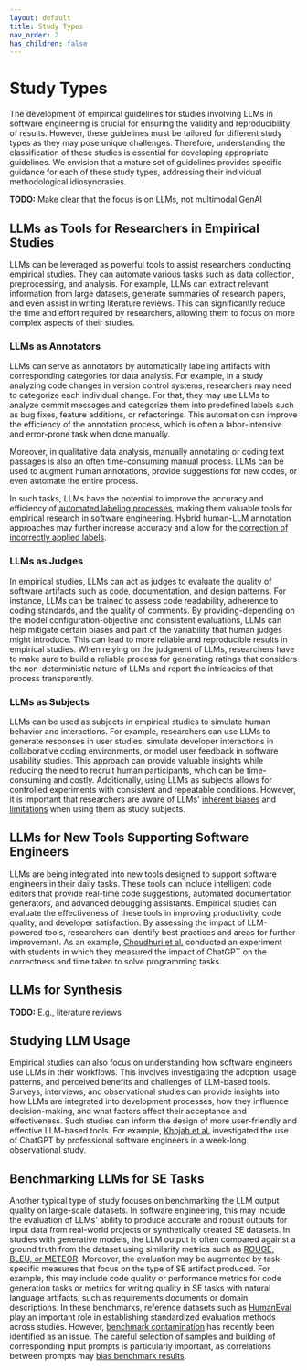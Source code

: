```yaml
---
layout: default
title: Study Types
nav_order: 2
has_children: false
---
```


# Study Types

The development of empirical guidelines for studies involving LLMs in software engineering is crucial for ensuring the validity and reproducibility of results. However, these guidelines must be tailored for different study types as they may pose unique challenges. Therefore, understanding the classification of these studies is essential for developing appropriate guidelines.
We envision that a mature set of guidelines provides specific guidance for each of these study types, addressing their individual methodological idiosyncrasies.

**TODO:** Make clear that the focus is on LLMs, not multimodal GenAI

## LLMs as Tools for Researchers in Empirical Studies

LLMs can be leveraged as powerful tools to assist researchers conducting empirical studies. They can automate various tasks such as data collection, preprocessing, and analysis. For example, LLMs can extract relevant information from large datasets, generate summaries of research papers, and even assist in writing literature reviews. This can significantly reduce the time and effort required by researchers, allowing them to focus on more complex aspects of their studies.

### LLMs as Annotators

LLMs can serve as annotators by automatically labeling artifacts with corresponding categories for data analysis.
For example, in a study analyzing code changes in version control systems, researchers may need to categorize each individual change.
For that, they may use LLMs to analyze commit messages and categorize them into predefined labels such as bug fixes, feature additions, or refactorings.
This automation can improve the efficiency of the annotation process, which is often a labor-intensive and error-prone task when done manually.

Moreover, in qualitative data analysis, manually annotating or coding text passages is also an often time-consuming manual process.
LLMs can be used to augment human annotations, provide suggestions for new codes, or even automate the entire process.

In such tasks, LLMs have the potential to improve the accuracy and efficiency of [automated labeling processes](https://dl.acm.org/doi/pdf/10.1145/3637528.3671647), making them valuable tools for empirical research in software engineering.
Hybrid human-LLM annotation approaches may further increase accuracy and allow for the [correction of incorrectly applied labels](https://dl.acm.org/doi/abs/10.1145/3613904.3641960).

### LLMs as Judges

In empirical studies, LLMs can act as judges to evaluate the quality of software artifacts such as code, documentation, and design patterns. 
For instance, LLMs can be trained to assess code readability, adherence to coding standards, and the quality of comments. 
By providing-depending on the model configuration-objective and consistent evaluations, LLMs can help mitigate certain biases and part of the variability that human judges might introduce. 
This can lead to more reliable and reproducible results in empirical studies.
When relying on the judgment of LLMs, researchers have to make sure to build a reliable process for generating ratings that considers the non-deterministic nature of LLMs and report the intricacies of that process transparently.

### LLMs as Subjects

LLMs can be used as subjects in empirical studies to simulate human behavior and interactions. For example, researchers can use LLMs to generate responses in user studies, simulate developer interactions in collaborative coding environments, or model user feedback in software usability studies. This approach can provide valuable insights while reducing the need to recruit human participants, which can be time-consuming and costly. Additionally, using LLMs as subjects allows for controlled experiments with consistent and repeatable conditions.
However, it is important that researchers are aware of LLMs' [inherent biases]({https://doi.org/10.1038/d41586-023-01689-4) and [limitations](https://link.springer.com/article/10.1007/s00146-023-01725-x) when using them as study subjects.

## LLMs for New Tools Supporting Software Engineers

LLMs are being integrated into new tools designed to support software engineers in their daily tasks. These tools can include intelligent code editors that provide real-time code suggestions, automated documentation generators, and advanced debugging assistants. Empirical studies can evaluate the effectiveness of these tools in improving productivity, code quality, and developer satisfaction. By assessing the impact of LLM-powered tools, researchers can identify best practices and areas for further improvement.
As an example, [Choudhuri et al.](https://dl.acm.org/doi/abs/10.1145/3597503.3639201) conducted an experiment with students in which they measured the impact of ChatGPT on the correctness and time taken to solve programming tasks.

## LLMs for Synthesis

**TODO:** E.g., literature reviews

## Studying LLM Usage

Empirical studies can also focus on understanding how software engineers use LLMs in their workflows. This involves investigating the adoption, usage patterns, and perceived benefits and challenges of LLM-based tools. Surveys, interviews, and observational studies can provide insights into how LLMs are integrated into development processes, how they influence decision-making, and what factors affect their acceptance and effectiveness. Such studies can inform the design of more user-friendly and effective LLM-based tools.
For example, [Khojah et al.](https://dl.acm.org/doi/10.1145/3660788) investigated the use of ChatGPT by professional software engineers in a week-long observational study.

## Benchmarking LLMs for SE Tasks

Another typical type of study focuses on benchmarking the LLM output quality on large-scale datasets.
In software engineering, this may include the evaluation of LLMs' ability to produce accurate and robust outputs for input data from real-world projects or synthetically created SE datasets.
In studies with generative models, the LLM output is often compared against a ground truth from the dataset using similarity metrics such as [ROUGE, BLEU, or METEOR](https://doi.org/10.1145/3695988).
Moreover, the evaluation may be augmented by task-specific measures that focus on the type of SE artifact produced.
For example, this may include code quality or performance metrics for code generation tasks or metrics for writing quality in SE tasks with natural language artifacts, such as requirements documents or domain descriptions.
In these benchmarks, reference datasets such as [HumanEval](https://arxiv.org/abs/2107.03374) play an important role in establishing standardized evaluation methods across studies.
However, [benchmark contamination](https://arxiv.org/abs/2410.16186) has recently been identified as an issue.
The careful selection of samples and building of corresponding input prompts is particularly important, as correlations between prompts may [bias benchmark results](https://aclanthology.org/2024.acl-long.560/).
